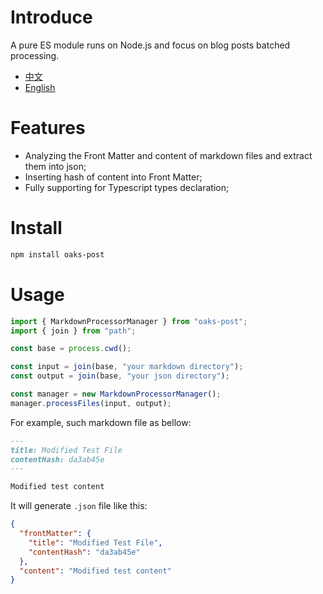 # Introduce

A pure ES module runs on Node.js and focus on blog posts batched processing.

- [中文](/README.md)
- [English](/README_EN.md)

# Features

- Analyzing the Front Matter and content of markdown files and extract them into json;
- Inserting hash of content into Front Matter;
- Fully supporting for Typescript types declaration;

# Install

```bash
npm install oaks-post
```

# Usage

```js
import { MarkdownProcessorManager } from "oaks-post";
import { join } from "path";

const base = process.cwd();

const input = join(base, "your markdown directory");
const output = join(base, "your json directory");

const manager = new MarkdownProcessorManager();
manager.processFiles(input, output);
```

For example, such markdown file as bellow:

```markdown
---
title: Modified Test File
contentHash: da3ab45e
---

Modified test content
```

It will generate `.json` file like this:

```json
{
  "frontMatter": {
    "title": "Modified Test File",
    "contentHash": "da3ab45e"
  },
  "content": "Modified test content"
}
```

